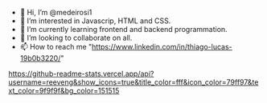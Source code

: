 - 👋 Hi, I’m @medeirosi1
- 👀 I’m interested in Javascrip, HTML and CSS.
- 🌱 I’m currently learning frontend and backend programmation.
- 💞️ I’m looking to collaborate on all.
- 📫 How to reach me "https://www.linkedin.com/in/thiago-lucas-19b0b3220/"

<!---
medeirosi1/medeirosi1 is a ✨ special ✨ repository because its `README.md` (this file) appears on your GitHub profile.
You can click the Preview link to take a look at your changes.
--->
https://github-readme-stats.vercel.app/api?username=reeveng&show_icons=true&title_color=fff&icon_color=79ff97&text_color=9f9f9f&bg_color=151515
